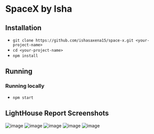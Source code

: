 # SpaceX by Isha

## Installation
* `git clone https://github.com/ishasaxena15/space-x.git <your-project-name>`
* `cd <your-project-name>`
* `npm install`

## Running
### Running locally
* `npm start`

## LightHouse Report Screenshots
![image](https://user-images.githubusercontent.com/35362249/112729956-bc0e2300-8f54-11eb-9ea3-4ac3ab8a6022.png)
![image](https://user-images.githubusercontent.com/35362249/112729959-c7614e80-8f54-11eb-909c-75c5f9d45d4e.png)
![image](https://user-images.githubusercontent.com/35362249/112729968-d9db8800-8f54-11eb-8b16-f90320f4edbc.png)
![image](https://user-images.githubusercontent.com/35362249/112729964-d21be380-8f54-11eb-82f7-f2682dd00b1c.png)
![image](https://user-images.githubusercontent.com/35362249/112729973-dea03c00-8f54-11eb-89e9-d435076c83df.png)
